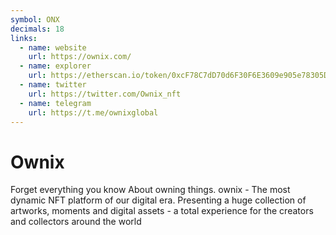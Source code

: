 ```yaml
---
symbol: ONX
decimals: 18
links:
  - name: website
    url: https://ownix.com/
  - name: explorer
    url: https://etherscan.io/token/0xcF78C7dD70d6F30F6E3609e905e78305Da98c863
  - name: twitter
    url: https://twitter.com/Ownix_nft
  - name: telegram
    url: https://t.me/ownixglobal
---
```


# Ownix

Forget everything you know About owning things. ownix - The most dynamic NFT platform of our digital era. Presenting a huge collection of artworks, moments and digital assets - a total experience for the creators and collectors around the world
